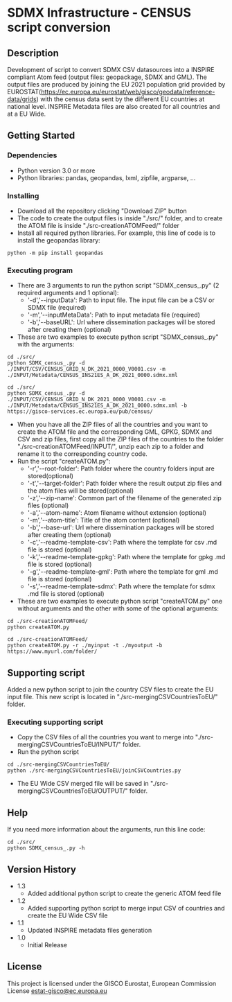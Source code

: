 # SDMX Infrastructure - CENSUS script conversion

## Description

Development of script to convert SDMX CSV datasources into a INSPIRE compliant Atom feed (output files: geopackage, SDMX and GML).
The output files are produced by joining the EU 2021 population grid provided by EUROSTAT(https://ec.europa.eu/eurostat/web/gisco/geodata/reference-data/grids) with the census data sent by the different EU countries at national level.
INSPIRE Metadata files are also created for all countries and at a EU Wide.

## Getting Started

### Dependencies

* Python version 3.0 or more
* Python libraries: pandas, geopandas, lxml, zipfile, argparse, ...

### Installing

* Download all the repository clicking "Download ZIP" button
* The code to create the output files is inside "./src/" folder, and to create the ATOM file is inside "./src-creationATOMFeed/" folder
* Install all required python libraries. For example, this line of code is to install the geopandas library:
```
python -m pip install geopandas
```

### Executing program

* There are 3 arguments to run the python script "SDMX_census_.py" (2 required arguments and 1 optional):
    * '-d','--inputData': Path to input file. The input file can be a CSV or SDMX file (required)
    * '-m','--inputMetaData': Path to input metadata file (required)
    * '-b','--baseURL': Url where dissemination packages will be stored after creating them (optional)
* These are two examples to execute python script "SDMX_census_.py" with the arguments:
```
cd ./src/
python SDMX_census_.py -d ./INPUT/CSV/CENSUS_GRID_N_DK_2021_0000_V0001.csv -m ./INPUT/Metadata/CENSUS_INS21ES_A_DK_2021_0000.sdmx.xml
```
```
cd ./src/
python SDMX_census_.py -d ./INPUT/CSV/CENSUS_GRID_N_DK_2021_0000_V0001.csv -m ./INPUT/Metadata/CENSUS_INS21ES_A_DK_2021_0000.sdmx.xml -b https://gisco-services.ec.europa.eu/pub/census/
```
* When you have all the ZIP files of all the countries and you want to create the ATOM file and the corresponding GML, GPKG, SDMX and CSV and zip files, first copy all the ZIP files of the countries to the folder "./src-creationATOMFeed/INPUT/", unzip each zip to a folder and rename it to the corresponding country code.
* Run the script "createATOM.py":
    * '-r','--root-folder': Path folder where the country folders input are stored(optional)
	* '-t','--target-folder': Path folder where the result output zip files and the atom files will be stored(optional)
	* '-z','--zip-name': Common part of the filename of the generated zip files (optional)
	* '-a','--atom-name': Atom filename without extension  (optional)
	* '-m','--atom-title': Title of the atom content (optional)
	* '-b','--base-url': Url where dissemination packages will be stored after creating them (optional)
	* '-c','--readme-template-csv': Path where the template for csv .md file is stored (optional)
	* '-k','--readme-template-gpkg': Path where the template for gpkg .md file is stored (optional)
	* '-g','--readme-template-gml': Path where the template for gml .md file is stored (optional)
	* '-s','--readme-template-sdmx': Path where the template for sdmx .md file is stored (optional)
* These are two examples to execute python script "createATOM.py" one without arguments and the other with some of the optional arguments:
```
cd ./src-creationATOMFeed/
python createATOM.py 
```
```
cd ./src-creationATOMFeed/
python createATOM.py -r ./myinput -t ./myoutput -b https://www.myurl.com/folder/
```

## Supporting script

Added a new python script to join the country CSV files to create the EU input file. This new script is located in "./src-mergingCSVCountriesToEU/" folder.

### Executing supporting script

* Copy the CSV files of all the countries you want to merge into "./src-mergingCSVCountriesToEU/INPUT/" folder.
* Run the python script
```
cd ./src-mergingCSVCountriesToEU/
python ./src-mergingCSVCountriesToEU/joinCSVCountries.py
```

* The EU Wide CSV merged file will be saved in "./src-mergingCSVCountriesToEU/OUTPUT/" folder.

## Help

If you need more information about the arguments, run this line code: 
```
cd ./src/
python SDMX_census_.py -h
```

## Version History

* 1.3
    * Added additional python script to create the generic ATOM feed file
* 1.2
    * Added supporting python script to merge input CSV of countries and create the EU Wide CSV file
* 1.1
    * Updated INSPIRE metadata files generation
* 1.0
    * Initial Release

## License

This project is licensed under the GISCO Eurostat, European Commission License [estat-gisco@ec.europa.eu](mailto:estat-gisco@ec.europa.eu)
